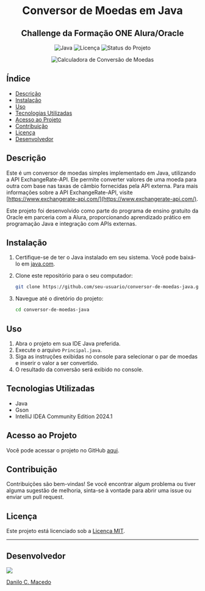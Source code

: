 <h1 align="center">Conversor de Moedas em Java</h1>
<h2 align="center">Challenge da Formação ONE Alura/Oracle</h2>

<p align="center">
  <!-- Badge do Java -->
  <img alt="Java" src="https://img.shields.io/badge/Java-8+-blue.svg">
  <!-- Badge da Licença -->
  <img alt="Licença" src="https://img.shields.io/github/license/dcmacedo/conversorDeMoedas">
  <img alt="Status do Projeto" src="https://img.shields.io/badge/status-Concluído-success">
</p>

<!-- Capa -->
<p align="center">
    <img src="https://pbs.twimg.com/media/GLS5lQFW8AA-QQP.png" alt="Calculadora de Conversão de Moedas">
</p>

## Índice

- [Descrição](#descrição)
- [Instalação](#instalação)
- [Uso](#uso)
- [Tecnologias Utilizadas](#tecnologias-utilizadas)
- [Acesso ao Projeto](#acesso-ao-projeto)
- [Contribuição](#contribuição)
- [Licença](#licença)
- [Desenvolvedor](#desenvolvedor)

## Descrição

Este é um conversor de moedas simples implementado em Java, utilizando a API ExchangeRate-API.
Ele permite converter valores de uma moeda para outra com base nas taxas de câmbio fornecidas pela API externa.
Para mais informações sobre a API ExchangeRate-API, visite [https://www.exchangerate-api.com/](https://www.exchangerate-api.com/).

Este projeto foi desenvolvido como parte do programa de ensino gratuito da Oracle em parceria com a Alura, proporcionando aprendizado prático em programação Java e integração com APIs externas.


## Instalação

1. Certifique-se de ter o Java instalado em seu sistema. Você pode baixá-lo em [java.com](https://www.java.com/pt-BR/download/).
2. Clone este repositório para o seu computador:

    ```bash
    git clone https://github.com/seu-usuario/conversor-de-moedas-java.git
    ```

3. Navegue até o diretório do projeto:

    ```bash
    cd conversor-de-moedas-java
    ```

## Uso

1. Abra o projeto em sua IDE Java preferida.
2. Execute o arquivo `Principal.java`.
3. Siga as instruções exibidas no console para selecionar o par de moedas e inserir o valor a ser convertido.
4. O resultado da conversão será exibido no console.

## Tecnologias Utilizadas

- Java
- Gson
- IntelliJ IDEA Community Edition 2024.1

## Acesso ao Projeto

Você pode acessar o projeto no GitHub [aqui](https://github.com/dcmacedo/conversorDeMoedas).

## Contribuição

Contribuições são bem-vindas! Se você encontrar algum problema ou tiver alguma sugestão de melhoria, sinta-se à vontade para abrir uma issue ou enviar um pull request.

## Licença

Este projeto está licenciado sob a [Licença MIT](LICENSE).

---

## Desenvolvedor

<p>
    <img src="https://avatars.githubusercontent.com/dcmacedo">
</p>

[Danilo C. Macedo](https://github.com/dcmacedo)